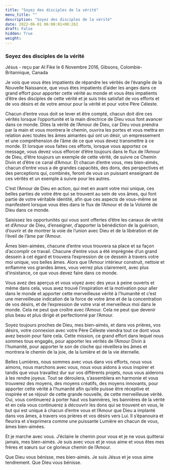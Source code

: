 ```yaml
---
title: "Soyez des disciples de la vérité"
menu_title: ""
description: "Soyez des disciples de la vérité"
date: 2022-06-01 06:00:01+00:262
draft: False
hidden: True
weight:
---
```

### Soyez des disciples de la vérité

Jésus - reçu par Al Fike le 6 Novembre 2016, Gibsons, Colombie-Britannique, Canada

Je vois que vous êtes impatients de répandre les vérités de l’évangile de la Nouvelle Naissance, que vous êtes impatients d’aider les anges dans ce grand effort pour apporter cette vérité au monde et vous êtes impatients d’être des disciples de cette vérité et je suis très satisfait de vos efforts et de vos désirs et de votre amour pour la vérité et pour votre Père Céleste.

Chacun d’entre vous doit se lever et être compté, chacun doit dire ces vérités lorsque l’opportunité et la main directrice de Dieu vous font avancer dans ce monde. Dites la vérité de l’Amour de Dieu, car Dieu vous prendra par la main et vous montrera le chemin, ouvrira les portes et vous mettra en relation avec toutes les âmes aimantes qui ont un désir, un empressement et une compréhension de l’âme de ce que vous devez transmettre à ce monde. Et lorsque vous faites ces efforts, lorsque vous apportez ce message, vous devez vous efforcer d’être toujours dans le flux de l’Amour de Dieu, d’être toujours un exemple de cette vérité, de suivre ce Chemin Divin et d’être ce canal d’Amour. Et chacun d’entre vous, mes bien-aimés, chacun d’entre vous a de grandes capacités, des dons, des perspectives et des perceptions qui, combinés, feront de vous un puissant enseignant de ces vérités et un exemple à suivre pour les autres.

C’est l’Amour de Dieu en action, qui met en avant votre moi unique, ces belles parties de votre être qui se trouvent au sein de vos âmes, qui font partie de votre véritable identité, afin que ces aspects de vous-même se manifestent lorsque vous êtes dans le flux de l’Amour et de la Volonté de Dieu dans ce monde.

Saisissez les opportunités qui vous sont offertes d’être les canaux de vérité et d’Amour de Dieu, d’enseigner, d’apporter la bénédiction de la guérison, d’ouvrir et de montrer la voie de l’union avec Dieu et de la libération et de l’éveil de l’âme par l’Amour.

Âmes bien-aimées, chacune d’entre vous trouvera sa place et sa façon d’accomplir ce travail. Chacune d’entre vous a été imprégnée d’un grand dessein à cet égard et trouvera l’expression de ce dessein à travers votre moi unique, vos belles âmes. Alors que l’Amour intérieur construit, nettoie et enflamme vos grandes âmes, vous verrez plus clairement, avec plus d’insistance, ce que vous devez faire dans ce monde.

Vous avez des aperçus et vous voyez avec des yeux à peine ouverts et même dans cela, vous avez trouvé l’inspiration et la motivation pour aller dans le monde et apporter cette merveilleuse vérité à l’humanité et c’est une merveilleuse indication de la force de votre âme et de la concentration de vos désirs, et de l’expression de votre vrai et merveilleux moi dans le monde. Cela ne peut que croître avec l’Amour. Cela ne peut que devenir plus beau et plus dirigé et perfectionné par l’Amour.

Soyez toujours proches de Dieu, mes bien-aimés, et dans vos prières, vos désirs, votre connexion avec votre Père Céleste viendra tout ce dont vous avez besoin pour faire cela. Cette mission, ce grand effort dans lequel nous sommes tous engagés, pour apporter les vérités de l’Amour Divin à l’humanité, pour apporter le son de cloche qui réveillera les âmes et montrera le chemin de la joie, de la lumière et de la vie éternelle.

Belles Lumières, nous sommes avec vous dans vos efforts, nous vous aimons, nous marchons avec vous, nous vous aidons à vous inspirer et tandis que vous travaillez dur sur vos différents projets, nous vous aiderons à les rendre joyeux. Tout se déroulera, s’assemblera en harmonie et vous trouverez des moyens, des moyens créatifs, des moyens innovants, pour apporter cette vérité à l’humanité afin qu’elle puisse être réceptive et inspirée et se réjouir de cette grande nouvelle, de cette merveilleuse vérité. Oui, vous continuerez à porter haut vos bannières, les bannières de la vérité et en cela vous continuerez à découvrir les dons qui se trouvent en vous, le but qui est unique à chacun d’entre vous et l’Amour que Dieu a implanté dans vos âmes, à travers vos prières et vos désirs vers Lui. Il s’épanouira et fleurira et s’exprimera comme une puissante Lumière en chacun de vous, âmes bien-aimées.

Et je marche avec vous. J’éclaire le chemin pour vous et je ne vous quitterai jamais, mes bien-aimés. Je suis avec vous et je vous aime et vous êtes mes frères et sœurs sur ce glorieux chemin de l’Amour.

Que Dieu vous bénisse, mes bien-aimés. Je suis Jésus et je vous aime tendrement. Que Dieu vous bénisse.




